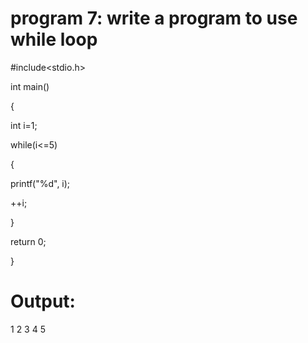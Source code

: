# program 7: write a program to use while loop
#include<stdio.h>

int main()

{

 int i=1;
 
 while(i<=5)
 
 {
 
  printf("%d", i);
  
  ++i;
  
 }
 
 return 0;
 
}

# Output:
1 2 3 4 5
